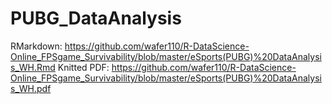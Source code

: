 # PUBG_DataAnalysis

RMarkdown: https://github.com/wafer110/R-DataScience-Online_FPSgame_Survivability/blob/master/eSports(PUBG)%20DataAnalysis_WH.Rmd
Knitted PDF: https://github.com/wafer110/R-DataScience-Online_FPSgame_Survivability/blob/master/eSports(PUBG)%20DataAnalysis_WH.pdf
